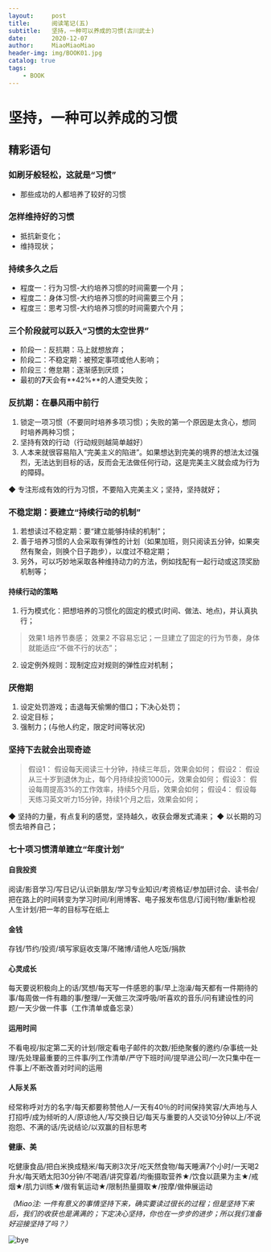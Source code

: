 ```yaml
---
layout:     post                   
title:      阅读笔记(五)       
subtitle:   坚持，一种可以养成的习惯(古川武士)
date:       2020-12-07        
author:     MiaoMiaoMiao                   
header-img: img/BOOK01.jpg
catalog: true                       
tags:                               
    - BOOK
---
```

# 坚持，一种可以养成的习惯
## 精彩语句
### 如刷牙般轻松，这就是“习惯”
- 那些成功的人都培养了较好的习惯

### 怎样维持好的习惯
- 抵抗新变化；
- 维持现状；

### 持续多久之后
- 程度一：行为习惯-大约培养习惯的时间需要一个月；
- 程度二：身体习惯-大约培养习惯的时间需要三个月；
- 程度三：思考习惯-大约培养习惯的时间需要六个月；

### 三个阶段就可以跃入“习惯的太空世界”
- 阶段一：反抗期：马上就想放弃；
- 阶段二：不稳定期：被预定事项或他人影响；
- 阶段三：倦怠期：逐渐感到厌烦；
- 最初的**7**天会有**42%**的人遭受失败；

### 反抗期：在暴风雨中前行
1. 锁定一项习惯（不要同时培养多项习惯）；失败的第一个原因是太贪心，想同时培养两种习惯；
2. 坚持有效的行动（行动规则越简单越好）
3. 人本来就很容易陷入“完美主义的陷进”。如果想达到完美的境界的想法太过强烈，无法达到目标的话，反而会无法做任何行动，这是完美主义就会成为行为的障碍。

◆ 专注形成有效的行为习惯，不要陷入完美主义；坚持，坚持就好；

### 不稳定期：要建立“持续行动的机制”
1. 若想读过不稳定期：要“建立能够持续的机制”；
2. 善于培养习惯的人会采取有弹性的计划（如果加班，则只阅读五分钟，如果突然有聚会，则换个日子跑步），以度过不稳定期；
3. 另外，可以巧妙地采取各种维持动力的方法，例如找配有一起行动或这顶奖励机制等；

#### 持续行动的策略
1. 行为模式化：把想培养的习惯化的固定的模式(时间、做法、地点)，并认真执行；
> 效果1 培养节奏感；
> 效果2 不容易忘记；一旦建立了固定的行为节奏，身体就能适应“不做不行的状态”；

2. 设定例外规则：现制定应对规则的弹性应对机制；

### 厌倦期
1. 设定处罚游戏；击退每天偷懒的借口；下决心处罚；
2. 设定目标；
3. 强制力；(与他人约定，限定时间等状况)

### 坚持下去就会出现奇迹
> 假设1： 假设每天阅读三十分钟，持续三年后，效果会如何；
> 假设2： 假设从三十岁到退休为止，每个月持续投资1000元，效果会如何；
> 假设3： 假设每周提高3%的工作效率，持续5个月后，效果会如何；
> 假设4： 假设每天练习英文听力15分钟，持续1个月之后，效果会如何；

◆ 坚持的力量，有点复利的感觉，坚持越久，收获会爆发式涌来；
◆ 以长期的习惯去培养自己；

### 七十项习惯清单建立“年度计划”
#### 自我投资
阅读/影音学习/写日记/认识新朋友/学习专业知识/考资格证/参加研讨会、读书会/把在路上的时间转变为学习时间/利用博客、电子报发布信息/订阅刊物/重新检视人生计划/把一年的目标写在纸上

#### 金钱
存钱/节约/投资/填写家庭收支簿/不赌博/请他人吃饭/捐款

#### 心灵成长
每天要说积极向上的话/冥想/每天写一件感恩的事/早上泡澡/每天都有一件期待的事/每周做一件有趣的事/整理/一天做三次深呼吸/听喜欢的音乐/问有建设性的问题/一天少做一件事（工作清单或备忘录）

#### 运用时间
不看电视/拟定第二天的计划/限定看电子邮件的次数/拒绝聚餐的邀约/杂事统一处理/先处理最重要的三件事/列工作清单/严守下班时间/提早进公司/一次只集中在一件事上/不断改善对时间的运用

#### 人际关系
经常称呼对方的名字/每天都要称赞他人/一天有40％的时间保持笑容/大声地与人打招呼/成为倾听的人/原谅他人/写交换日记/每天与重要的人交谈10分钟以上/不说抱怨、不满的话/先说结论/以双赢的目标思考

#### 健康、美
吃健康食品/把白米换成糙米/每天刷3次牙/吃天然食物/每天睡满7个小时/一天喝2升水/每天晒太阳30分钟/不喝酒/讲究穿着/均衡摄取营养★/饮食以蔬果为主★/戒烟★/肌力训练★/做有氧运动★/限制热量摄取★/按摩/做伸展运动



*（Miao注: 一件有意义的事情坚持下来，确实要读过很长的过程；但是坚持下来后，我们的收获也是满满的；下定决心坚持，你也在一步步的进步；所以我们准备好迎接坚持了吗？）*


![bye](https://i.loli.net/2020/07/18/As9UOXhr8Kl4IQe.png)



